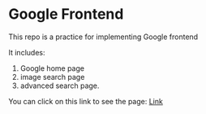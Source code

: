 # Google Frontend
This repo is a practice for implementing Google frontend

It includes:

  1. Google home page
  2. image search page
  3. advanced search page.

You can click on this link to see the page: [Link](https://smhdasadi.github.io/google-frontend)
